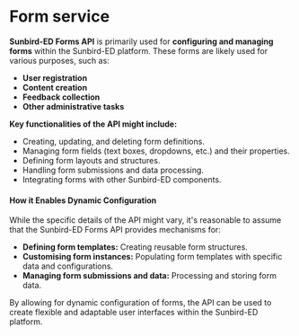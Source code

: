 # Form service

**Sunbird-ED Forms API** is primarily used for **configuring and managing forms** within the Sunbird-ED platform. These forms are likely used for various purposes, such as:

* **User registration**
* **Content creation**
* **Feedback collection**
* **Other administrative tasks**

**Key functionalities of the API might include:**

* Creating, updating, and deleting form definitions.
* Managing form fields (text boxes, dropdowns, etc.) and their properties.
* Defining form layouts and structures.
* Handling form submissions and data processing.
* Integrating forms with other Sunbird-ED components.

#### How it Enables Dynamic Configuration

While the specific details of the API might vary, it's reasonable to assume that the Sunbird-ED Forms API provides mechanisms for:

* **Defining form templates:** Creating reusable form structures.
* **Customising form instances:** Populating form templates with specific data and configurations.
* **Managing form submissions and data:** Processing and storing form data.

By allowing for dynamic configuration of forms, the API can be used to create flexible and adaptable user interfaces within the Sunbird-ED platform.
